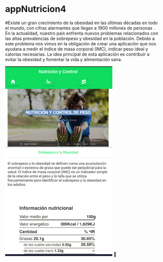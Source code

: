 # appNutricion4
#Existe un gran crecimiento de  la obesidad en las últimas décadas en todo el mundo, con cifras alarmantes que llegan a 1900 millones de personas .
En la actualidad, nuestro país enfrenta nuevos problemas relacionados con las altas prevalencias de sobrepeso y obesidad en la población.
Debido a este problema nos vimos en la obligación de crear una aplicación que nos ayudara a medir el índice de masa corporal (IMC), indicar peso ideal y calorías necesarias.
La idea principal de esta aplicación es contribuir a evitar la obesidad  y fomentar la vida y alimentación sana.

![](https://github.com/chungungo/appNutricion4/blob/master/Captura.PNG)
:running:
